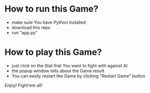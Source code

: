 # How to run this Game? 
- make sure You have Python installed
- download this repo
- run "app.py"

# How to play this Game? 
- just click on the Stat that You want to fight with against AI
- the popup window tells about the Game result
- You can easily restart the Game by clicking "Restart Game" button

Enjoy! Fight'em all!
